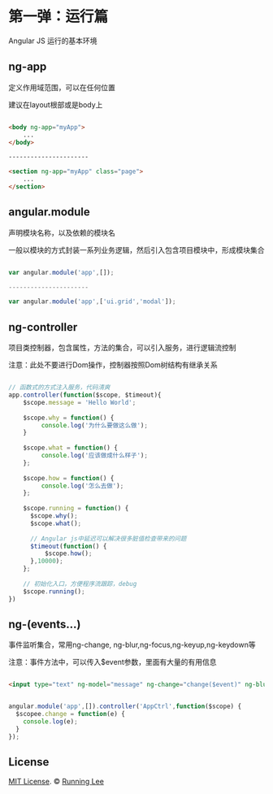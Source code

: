 # 第一弹：运行篇

Angular JS 运行的基本环境

## ng-app

定义作用域范围，可以在任何位置

建议在layout根部或是body上

```html

<body ng-app="myApp">
    ...
</body>

----------------------

<section ng-app="myApp" class="page">
    ...
</section>

```

## angular.module

 声明模块名称，以及依赖的模块名
 
 一般以模块的方式封装一系列业务逻辑，然后引入包含项目模块中，形成模块集合
 
```js

var angular.module('app',[]);

----------------------

var angular.module('app',['ui.grid','modal']);

```

## ng-controller

项目类控制器，包含属性，方法的集合，可以引入服务，进行逻辑流控制

注意：此处不要进行Dom操作，控制器按照Dom树结构有继承关系

```js

// 函数式的方式注入服务，代码清爽
app.controller(function($scope, $timeout){
    $scope.message = 'Hello World';
    
    $scope.why = function() {
         console.log('为什么要做这么做');
    }
 
    $scope.what = function() {
         console.log('应该做成什么样子');
    };
    
    $scope.how = function() {
         console.log('怎么去做');
    };
    
    $scope.running = function() {
      $scope.why();
      $scope.what();
      
      // Angular js中延迟可以解决很多脏值检查带来的问题
      $timeout(function() {
          $scope.how();
      },10000);
    };
    
    // 初始化入口，方便程序流跟踪，debug
    $scope.running();
})

```

## ng-(events...)

事件监听集合，常用ng-change, ng-blur,ng-focus,ng-keyup,ng-keydown等

注意：事件方法中，可以传入$event参数，里面有大量的有用信息

```html

<input type="text" ng-model="message" ng-change="change($event)" ng-blur="blur()">

```

```js

angular.module('app',[]).controller('AppCtrl',function($scope) {
  $scopee.change = function(e) {
    console.log(e);
  }
});

```

## License

[MIT License](https://opensource.org/licenses/mit-license.html). ©  [Running Lee](mailto:lihui870920@gmail.com)